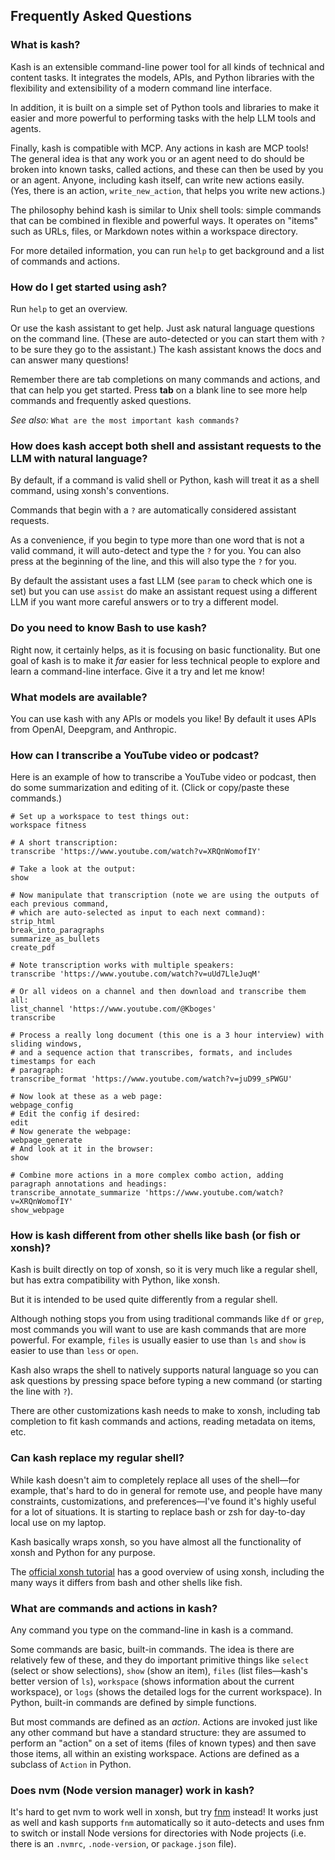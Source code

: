 ## Frequently Asked Questions

### What is kash?

Kash is an extensible command-line power tool for all kinds of technical and content
tasks. It integrates the models, APIs, and Python libraries with the flexibility and
extensibility of a modern command line interface.

In addition, it is built on a simple set of Python tools and libraries to make it easier
and more powerful to performing tasks with the help LLM tools and agents.

Finally, kash is compatible with MCP. Any actions in kash are MCP tools!
The general idea is that any work you or an agent need to do should be broken into known
tasks, called actions, and these can then be used by you or an agent.
Anyone, including kash itself, can write new actions easily.
(Yes, there is an action, `write_new_action`, that helps you write new actions.)

The philosophy behind kash is similar to Unix shell tools: simple commands that can be
combined in flexible and powerful ways.
It operates on "items" such as URLs, files, or Markdown notes within a workspace
directory.

For more detailed information, you can run `help` to get background and a list of
commands and actions.

### How do I get started using ash?

Run `help` to get an overview.

Or use the kash assistant to get help.
Just ask natural language questions on the command line.
(These are auto-detected or you can start them with `?` to be sure they go to the
assistant.) The kash assistant knows the docs and can answer many questions!

Remember there are tab completions on many commands and actions, and that can help you
get started.
Press **tab** on a blank line to see more help commands and frequently asked
questions.

*See also:* `What are the most important kash commands?`

### How does kash accept both shell and assistant requests to the LLM with natural language?

By default, if a command is valid shell or Python, kash will treat it as a shell
command, using xonsh's conventions.

Commands that begin with a `?` are automatically considered assistant requests.

As a convenience, if you begin to type more than one word that is not a valid command,
it will auto-detect and type the `?` for you.
You can also press <space> at the beginning of the line, and this will also type the `?`
for you.

By default the assistant uses a fast LLM (see `param` to check which one is set) but you
can use `assist` do make an assistant request using a different LLM if you want more
careful answers or to try a different model.

### Do you need to know Bash to use kash?

Right now, it certainly helps, as it is focusing on basic functionality.
But one goal of kash is to make it *far* easier for less technical people to explore and
learn a command-line interface.
Give it a try and let me know!

### What models are available?

You can use kash with any APIs or models you like!
By default it uses APIs from OpenAI, Deepgram, and Anthropic.

### How can I transcribe a YouTube video or podcast?

Here is an example of how to transcribe a YouTube video or podcast, then do some
summarization and editing of it.
(Click or copy/paste these commands.)

```shell
# Set up a workspace to test things out:
workspace fitness

# A short transcription:
transcribe 'https://www.youtube.com/watch?v=XRQnWomofIY'

# Take a look at the output:
show

# Now manipulate that transcription (note we are using the outputs of each previous command,
# which are auto-selected as input to each next command):
strip_html
break_into_paragraphs
summarize_as_bullets
create_pdf

# Note transcription works with multiple speakers:
transcribe 'https://www.youtube.com/watch?v=uUd7LleJuqM'

# Or all videos on a channel and then download and transcribe them all:
list_channel 'https://www.youtube.com/@Kboges'
transcribe

# Process a really long document (this one is a 3 hour interview) with sliding windows,
# and a sequence action that transcribes, formats, and includes timestamps for each
# paragraph:
transcribe_format 'https://www.youtube.com/watch?v=juD99_sPWGU'

# Now look at these as a web page:
webpage_config
# Edit the config if desired:
edit
# Now generate the webpage:
webpage_generate
# And look at it in the browser:
show

# Combine more actions in a more complex combo action, adding paragraph annotations and headings:
transcribe_annotate_summarize 'https://www.youtube.com/watch?v=XRQnWomofIY'
show_webpage
```

### How is kash different from other shells like bash (or fish or xonsh)?

Kash is built directly on top of xonsh, so it is very much like a regular shell, but has
extra compatibility with Python, like xonsh.

But it is intended to be used quite differently from a regular shell.

Although nothing stops you from using traditional commands like `df` or `grep`, most
commands you will want to use are kash commands that are more powerful.
For example, `files` is usually easier to use than `ls` and `show` is easier to use than
`less` or `open`.

Kash also wraps the shell to natively supports natural language so you can ask questions
by pressing space before typing a new command (or starting the line with `?`).

There are other customizations kash needs to make to xonsh, including tab completion to
fit kash commands and actions, reading metadata on items, etc.

### Can kash replace my regular shell?

While kash doesn't aim to completely replace all uses of the shell—for example, that's
hard to do in general for remote use, and people have many constraints, customizations,
and preferences—I've found it's highly useful for a lot of situations.
It is starting to replace bash or zsh for day-to-day local use on my laptop.

Kash basically wraps xonsh, so you have almost all the functionality of xonsh and Python
for any purpose.

The [official xonsh tutorial](https://xon.sh/tutorial.html) has a good overview of using
xonsh, including the many ways it differs from bash and other shells like fish.

### What are commands and actions in kash?

Any command you type on the command-line in kash is a command.

Some commands are basic, built-in commands.
The idea is there are relatively few of these, and they do important primitive things
like `select` (select or show selections), `show` (show an item), `files` (list
files—kash's better version of `ls`), `workspace` (shows information about the current
workspace), or `logs` (shows the detailed logs for the current workspace).
In Python, built-in commands are defined by simple functions.

But most commands are defined as an *action*. Actions are invoked just like any other
command but have a standard structure: they are assumed to perform an "action" on a set
of items (files of known types) and then save those items, all within an existing
workspace. Actions are defined as a subclass of `Action` in Python.

### Does nvm (Node version manager) work in kash?

It's hard to get nvm to work well in xonsh, but try [fnm](https://github.com/Schniz/fnm)
instead! It works just as well and kash supports `fnm` automatically so it auto-detects
and uses fnm to switch or install Node versions for directories with Node projects (i.e.
there is an `.nvmrc`, `.node-version`, or `package.json` file).
